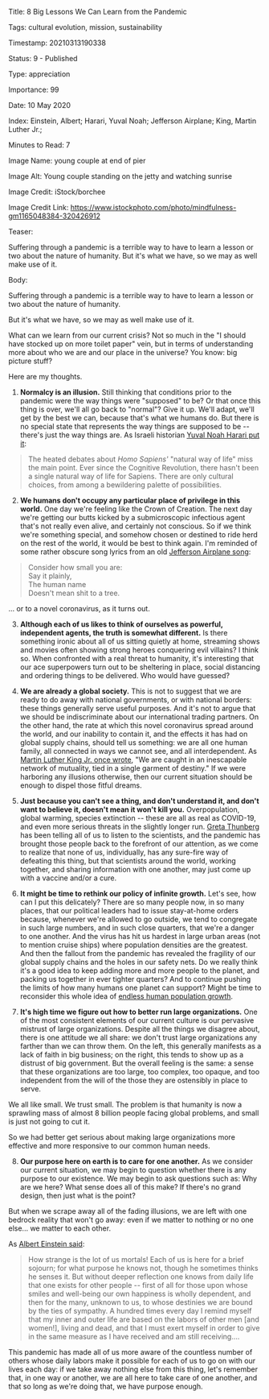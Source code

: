 Title:  8 Big Lessons We Can Learn from the Pandemic

Tags:   cultural evolution, mission, sustainability

Timestamp: 20210313190338

Status: 9 - Published

Type:   appreciation

Importance: 99

Date:   10 May 2020

Index:  Einstein, Albert; Harari, Yuval Noah; Jefferson Airplane; King, Martin Luther Jr.; 

Minutes to Read: 7

Image Name: young couple at end of pier

Image Alt: Young couple standing on the jetty and watching sunrise

Image Credit: iStock/borchee

Image Credit Link: https://www.istockphoto.com/photo/mindfulness-gm1165048384-320426912

Teaser: 

Suffering through a pandemic is a terrible way to have to learn a lesson or two about the nature of humanity. But it's what we have, so we may as well make use of it.


Body: 

Suffering through a pandemic is a terrible way to have to learn a lesson or two about the nature of humanity. 

But it's what we have, so we may as well make use of it. 

What can we learn from our current crisis? Not so much in the "I should have stocked up on more toilet paper" vein, but in terms of understanding more about who we are and our place in the universe? You know: big picture stuff?

Here are my thoughts. 

1) **Normalcy is an illusion.** Still thinking that conditions prior to the pandemic were the way things were "supposed" to be? Or that once this thing is over, we'll all go back to "normal"? Give it up. We'll adapt, we'll get by the best we can, because that's what we humans do. But there is no special state that represents the way things are supposed to be -- there's just the way things are. As Israeli historian [Yuval Noah Harari put it][ynh]:

> The heated debates about *Homo Sapiens'* "natural way of life" miss the main point. Ever since the Cognitive Revolution, there hasn't been a single natural way of life for Sapiens. There are only cultural choices, from among a bewildering palette of possibilities. 

2) **We humans don't occupy any particular place of privilege in this world.** One day we're feeling like the Crown of Creation. The next day we're getting our butts kicked by a submicroscopic infectious agent that's not really even alive, and certainly not conscious. So if we think we're something special, and somehow chosen or destined to ride herd on the rest of the world, it would be best to think again. I'm reminded of some rather obscure song lyrics from an old [Jefferson Airplane song][ebd]:

> Consider how small you are:   
> Say it plainly,   
> The human name   
> Doesn't mean shit to a tree. 

... or to a novel coronavirus, as it turns out. 

3) **Although each of us likes to think of ourselves as powerful, independent agents, the truth is somewhat different.** Is there something ironic about all of us sitting quietly at home, streaming shows and movies often showing strong heroes conquering evil villains? I think so. When confronted with a real threat to humanity, it's interesting that our ace superpowers turn out to be sheltering in place, social distancing and ordering things to be delivered. Who would have guessed?  

4) **We are already a global society.** This is not to suggest that we are ready to do away with national governments, or with national borders: these things generally serve useful purposes. And it's not to argue that we should be indiscriminate about our international trading partners. On the other hand, the rate at which this novel coronavirus spread around the world, and our inability to contain it, and the effects it has had on global supply chains, should tell us something: we are all one human family, all connected in ways we cannot see, and all interdependent. As [Martin Luther King Jr. once wrote][mlk], "We are caught in an inescapable network of mutuality, tied in a single garment of destiny." If we were harboring any illusions otherwise, then our current situation should be enough to dispel those fitful dreams.   

5) **Just because you can't see a thing, and don't understand it, and don't want to believe it, doesn't mean it won't kill you.** Overpopulation, global warming, species extinction -- these are all as real as COVID-19, and even more serious threats in the slightly longer run. [Greta Thunberg][gt] has been telling all of us to listen to the scientists, and the pandemic has brought those people back to the forefront of our attention, as we come to realize that none of us, individually, has any sure-fire way of defeating this thing, but that scientists around the world, working together, and sharing information with one another, may just come up with a vaccine and/or a cure.    

6) **It might be time to rethink our policy of infinite growth.** Let's see, how can I put this delicately? There are so many people now, in so many places, that our political leaders had to issue stay-at-home orders because, whenever we're allowed to go outside, we tend to congregate in such large numbers, and in such close quarters, that we're a danger to one another. And the virus has hit us hardest in large urban areas (not to mention cruise ships) where population densities are the greatest. And then the fallout from the pandemic has revealed the fragility of our global supply chains and the holes in our safety nets. Do we really think it's a good idea to keep adding more and more people to the planet, and packing us together in ever tighter quarters? And to continue pushing the limits of how many humans one planet can support? Might be time to reconsider this whole idea of [endless human population growth][pop].

7) **It's high time we figure out how to better run large organizations.** One of the most consistent elements of our current culture is our pervasive mistrust of large organizations. Despite all the things we disagree about, there is one attitude we all share: we don't trust large organizations any farther than we can throw them. On the left, this generally manifests as a lack of faith in big business; on the right, this tends to show up as a distrust of big government. But the overall feeling is the same: a sense that these organizations are too large, too complex, too opaque, and too independent from the will of the those they are ostensibly in place to serve.  

We all like small. We trust small. The problem is that humanity is now a sprawling mass of almost 8 billion people facing global problems, and small is just not going to cut it. 

So we had better get serious about making large organizations more effective and more responsive to our common human needs. 

8) **Our purpose here on earth is to care for one another.** As we consider our current situation, we may begin to question whether there is any purpose to our existence. We may begin to ask questions such as: Why are we here? What sense does all of this make? If there's no grand design, then just what is the point?  

But when we scrape away all of the fading illusions, we are left with one bedrock reality that won't go away: even if we matter to nothing or no one else... we matter to each other. 

As [Albert Einstein said][ae2]: 

> How strange is the lot of us mortals! Each of us is here for a brief sojourn; for what purpose he knows not, though he sometimes thinks he senses it. But without deeper reflection one knows from daily life that one exists for other people -- first of all for those upon whose smiles and well-being our own happiness is wholly dependent, and then for the many, unknown to us, to whose destinies we are bound by the ties of sympathy. A hundred times every day I remind myself that my inner and outer life are based on the labors of other men [and women!], living and dead, and that I must exert myself in order to give in the same measure as I have received and am still receiving....

This pandemic has made all of us more aware of the countless number of others whose daily labors make it possible for each of us to go on with our lives each day: if we take away nothing else from this thing, let's remember that, in one way or another, we are all here to take care of one another, and that so long as we're doing that, we have purpose enough.  

[ae1]: https://en.wikipedia.org/wiki/Albert_Einstein

[ae2]: https://history.aip.org/history/exhibits/einstein/essay.htm

[ebd]: https://music.apple.com/us/album/eskimo-blue-day/271664884?i=271664893

[gt]: https://www.theguardian.com/us-news/2019/sep/18/greta-thunberg-testimony-congress-climate-change-action

[mlk]: https://abacus.bates.edu/admin/offices/dos/mlk/letter.html

[pop]: https://www.worldometers.info/world-population/

[ynh]: https://practopian.org/quotes-by-author/yuval-noah-harari.html
